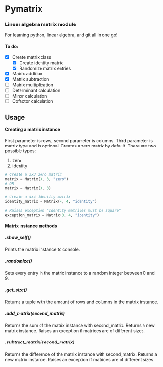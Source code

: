 # Pymatrix

### Linear algebra matrix module

For learning python, linear algebra, and git all in one go!

#### To do:
- [x] Create matrix class
    - [x] Create identity matrix
    - [x] Randomize matrix entries
- [x] Matrix addition
- [x] Matrix subtraction
- [ ] Matrix multiplication
- [ ] Determinant calculation
- [ ] Minor calculation
- [ ] Cofactor calculation

## Usage

#### Creating a matrix instance
First parameter is rows, second parameter is columns. Third parameter is matrix type and is optional. Creates a zero matrix by default. There are two possible types:
1. zero
2. identity

```python
# Create a 3x3 zero matrix
matrix = Matrix(3, 3, "zero")
# OR
matrix = Matrix(3, 3)

# Create a 4x4 identity matrix
identity_matrix = Matrix(4, 4, "identity")

# Raises exception "Identity matrices must be square"
exception_matrix = Matrix(3, 4, "identity")

```

#### Matrix instance methods

##### .show_self()
Prints the matrix instance to console.

##### .randomize()
Sets every entry in the matrix instance to a random integer between 0 and 9.

##### .get_size()
Returns a tuple with the amount of rows and columns in the matrix instance.

##### .add_matrix(second_matrix)
Returns the sum of the matrix instance with second_matrix. Returns a new matrix instance. Raises an exception if matrices are of different sizes.

##### .subtract_matrix(second_matrix)
Returns the difference of the matrix instance with second_matrix. Returns a new matrix instance. Raises an exception if matrices are of different sizes.
